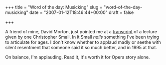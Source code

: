 +++
title = "Word of the day: Musicking"
slug = "word-of-the-day-musicking"
date = "2007-01-12T18:46:44+00:00"
draft = false

+++

A friend of mine, David Morton, just pointed me at a [transcript](http://www.musekids.org/musicking.html) of a lecture given by one Christopher Small. In it Small *nails* something I've been trying to articulate for ages. I don't know whether to applaud madly or seethe with silent resentment that someone said it so much better, and in 1995 at that.

On balance, I'm applauding. Read it, it's worth it for Opera story alone.
